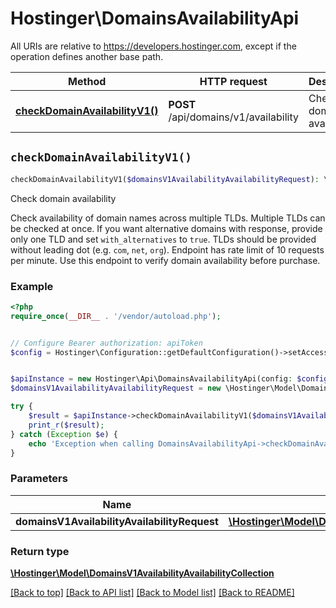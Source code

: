 # Hostinger\DomainsAvailabilityApi

All URIs are relative to https://developers.hostinger.com, except if the operation defines another base path.

| Method | HTTP request | Description |
| ------------- | ------------- | ------------- |
| [**checkDomainAvailabilityV1()**](DomainsAvailabilityApi.md#checkDomainAvailabilityV1) | **POST** /api/domains/v1/availability | Check domain availability |


## `checkDomainAvailabilityV1()`

```php
checkDomainAvailabilityV1($domainsV1AvailabilityAvailabilityRequest): \Hostinger\Model\DomainsV1AvailabilityAvailabilityCollection
```

Check domain availability

Check availability of domain names across multiple TLDs.  Multiple TLDs can be checked at once. If you want alternative domains with response, provide only one TLD and set `with_alternatives` to `true`. TLDs should be provided without leading dot (e.g. `com`, `net`, `org`).  Endpoint has rate limit of 10 requests per minute.  Use this endpoint to verify domain availability before purchase.

### Example

```php
<?php
require_once(__DIR__ . '/vendor/autoload.php');


// Configure Bearer authorization: apiToken
$config = Hostinger\Configuration::getDefaultConfiguration()->setAccessToken('YOUR_ACCESS_TOKEN');


$apiInstance = new Hostinger\Api\DomainsAvailabilityApi(config: $config);
$domainsV1AvailabilityAvailabilityRequest = new \Hostinger\Model\DomainsV1AvailabilityAvailabilityRequest(); // \Hostinger\Model\DomainsV1AvailabilityAvailabilityRequest

try {
    $result = $apiInstance->checkDomainAvailabilityV1($domainsV1AvailabilityAvailabilityRequest);
    print_r($result);
} catch (Exception $e) {
    echo 'Exception when calling DomainsAvailabilityApi->checkDomainAvailabilityV1: ', $e->getMessage(), PHP_EOL;
}
```

### Parameters

| Name | Type | Description  | Notes |
| ------------- | ------------- | ------------- | ------------- |
| **domainsV1AvailabilityAvailabilityRequest** | [**\Hostinger\Model\DomainsV1AvailabilityAvailabilityRequest**](../Model/DomainsV1AvailabilityAvailabilityRequest.md)|  | |

### Return type

[**\Hostinger\Model\DomainsV1AvailabilityAvailabilityCollection**](../Model/DomainsV1AvailabilityAvailabilityCollection.md)

[[Back to top]](#) [[Back to API list]](../../README.md#endpoints)
[[Back to Model list]](../../README.md#models)
[[Back to README]](../../README.md)
